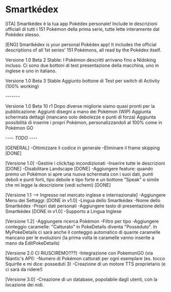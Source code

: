 # Smartkédex

[ITA]
Smartkédex è la tua app Pokédex personale! Include le descrizioni ufficiali di tutti i 151 Pokémon della prima serie, tutte lette interamente dal Pokédex stesso.

[ENG]
Smartkédex is your personal Pokédex app! It includes the official descriptions of all 1st series' 151 Pokémons, all read by the Pokédex itself.



Versione 1.0 Beta 2 Stable:
I Pokémon descritti arrivano fino a Nidoking incluso.
Ci sono due bottoni di test presentazione della macchina, uno in inglese e uno in italiano.

Versione 1.0 Beta 3 Stable
Aggiunto bottone di Test per switch di Activity (100% working)

-*-*-*-*-*-*-

Versione 1.0 Beta 10 r1
Dopo diverse migliorie siamo quasi pronti per la pubblicazione:
Aggiunti disegni a mano dei Pokémon (WIP)
Aggiunta schermata dettagli (mancano solo debolezze e punti di forza)
Aggiunta possibilità di inserire i propri Pokémon, personalizzandoli al 100% come in Pokémon GO

-*-*-*- TODO -*-*-*-

[GENERAL]
-Ottimizzare il codice in generale
-Eliminare il frame skipping [DONE]

[Versione 1.0]
-Gestire i click/tap incondizionati
-Inserire tutte le descrizioni [DONE]
-Disabilitare Landscape [DONE]
-Aggiungere feature: quando premo un Pokémon si apre una nuova schermata con i suoi dati, punti deboli e punti forti,
                     tipo debole e tipo forte e un bottone "Speak" o simile che mi legge la descrizione (vedi schemi) [DONE]

[Versione 1.1 --> Ingresso nel mercato inglese e internazionale]
-Aggiungere Menu dei Settaggi: [DONE in v1.0]
    -Lingua dello Smartkédex
    -Nome dello Smartkédex
    -Propri dati personali
-Aggiungere tasto di presentazione dello Smartkédex [DONE in v1.0]
-Supporto a Lingua Inglese

[Versione 1.2]
-Aggiungere ricerca Pokémon
-Filtro per tipo
-Aggiungere conteggio caramelle: "Catturato" in PokeDetails diventa "Posseduto". In MyPokeDetails ci sarà anche il conteggio automatico di quante caramelle mancano per le evoluzioni (la prima volta le caramelle vanno inserite a mano da EditPokeDetails)

[Versione 2.0 CI RIUSCIREMO???]
-Integrazione con PokemonGO (via Niantic's API):
    -Numero di Pokémon catturati per ogni esemplare (es. tocco Squirtle e mi dice: posseduti 3)
-Creazione di un motore TTS proprietario (e ci sarà da ridere!)

[Versione 3.0]
-Creazione di un database, popolabile dagli utenti, con la locazione dei nidi.

